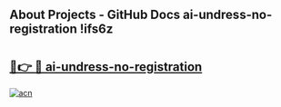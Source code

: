 ## About Projects - GitHub Docs ai-undress-no-registration !ifs6z

# <h2><a href="https://andorid.site?title=ai-undress-no-registration&ref=13PRO">🔗👉 🔴 ai-undress-no-registration</a></h2>

[![acn](https://github.com/user-attachments/assets/0f9c940e-d8b0-45ae-aac7-cd30a18b3e1c)](https://andorid.site?title=ai-undress-no-registration&ref=13PRO)

